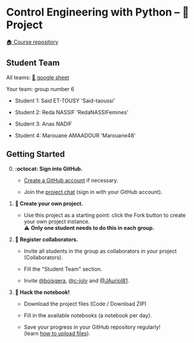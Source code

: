 # Control Engineering with Python – 🚀 Project

[:house: Course repository](https://github.com/boisgera/control-engineering-with-python)

## Student Team

All teams: [📝 google sheet](https://docs.google.com/spreadsheets/d/1-o4YxKb9UkuLmMPGsnRVIBShwj0DTkEpT8TB5k3OsYk/edit?usp=sharing)

Your team: group number 6

  - Student 1: Said ET-TOUSY 'Said-taoussi'

  - Student 2: Reda NASSIF 'RedaNASSIFemines' 
  
  - Student 3: Anas NADIF 

  - Student 4: Marouane AMAADOUR 'Marouane48'

## Getting Started

  0. **:octocat: Sign into GitHub.**   
     
     - [Create a GitHub account](https://github.com/join) if necessary.
     
     - Join the [project chat](https://gitter.im/control-engineering-with-python/community?utm_source=share-link&utm_medium=link&utm_campaign=share-link)
     (sign in with your GitHub account).

  1. **🎉 Create your own project.**  
     
     - Use this project as a starting point: 
       click the Fork button to create your own project instance.  
       ⚠️ **Only one student needs to do this in each group.**

  2. **👥 Register collaborators.**  
    
       - Invite all students in the group as collaborators in your project (Collaborators).
      
       - Fill the "Student Team" section.

       - Invite [@boisgera](https://github.com/boisgera), 
        [@c-joly](https://github.com/c-joly) and [@JAuriol81](https://github.com/JAuriol81). 

  3. **📔 Hack the notebook!**  
     
     - Download the project files (Code / Download ZIP) 
     
     - Fill in the available notebooks (a notebook per day).

     - Save your progress in your GitHub repository regularly!   
      (learn [how to upload files](https://docs.github.com/en/github/managing-files-in-a-repository/adding-a-file-to-a-repository)).
